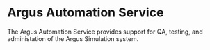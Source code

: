# Argus Automation Service

The Argus Automation Service provides support for QA, testing, and administation of the Argus Simulation system.